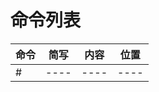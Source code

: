 # 命令列表  
|命令      |简写|   内容     |  位置  |
|----        |  ---- | ----        | ----  |
|#      |  ---- | ----        | ----  |
